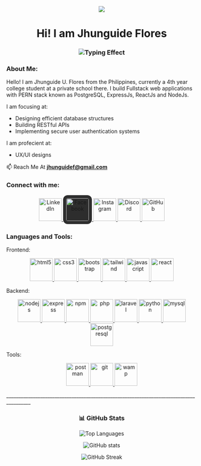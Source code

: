 

<p align="center">
   <img align="center" src="https://capsule-render.vercel.app/api?type=waving&color=gradient&height=200&section=header&text=Welcome%20to%20My%20Profile&fontSize=40&fontColor=fff"/>
</p>


<h1 align="center">
    Hi! I am Jhunguide Flores
</h1>


<h3 align="center">
   
<!-- Typing Animation -->
<img src="https://readme-typing-svg.demolab.com?font=Poppins&size=22&duration=3000&pause=500&color=ffffff&center=true&width=600&lines=Full+Stack+Web+Developer;UI%2FUX+Enthusiast;Future+Oriented" alt="Typing Effect"/>

</h3>


<h3 align="About Me">About Me:</h3>

<p align="center">

Hello! I am Jhunguide U. Flores from the Philippines, currently a 4th year college student at a private school there. I build Fullstack web applications with PERN stack
known as PostgreSQL, ExpressJs, ReactJs and NodeJs. 

I am focusing at:
- Designing efficient database structures  
- Building RESTful APIs  
- Implementing secure user authentication systems  

I am profecient at:
- UX/UI designs

   
📫 Reach Me At **jhunguidef@gmail.com**
   
</p>


<h3 align="start">Connect with me:</h3>

<p align="center">
  <a href="https://www.linkedin.com/in/jhunguide-flores-74782934a/" target="_blank">
    <img src="https://skillicons.dev/icons?i=linkedin" alt="LinkedIn" width="60" height="60"/>
  </a>
  <a href="https://facebook.com/jhvnflores" target="_blank">
    <img src="https://cdn.simpleicons.org/facebook/1877F2" alt="Facebook" width="60" height="60" style="background-color:#2d2d2d; border-radius:12px; padding:8px;"/>
  </a>
  <a href="https://instagram.com/__jhvn" target="_blank">
    <img src="https://skillicons.dev/icons?i=instagram" alt="Instagram" width="60" height="60"/>
  </a>
  <a href="https://discord.com/users/995662999270473748" target="_blank">
    <img src="https://skillicons.dev/icons?i=discord" alt="Discord" width="60" height="60"/>
  </a>
  <a href="https://github.com/yhvn-dev" target="_blank">
    <img src="https://skillicons.dev/icons?i=github" alt="GitHub" width="60" height="60"/>
  </a>
</p>


<h3 align="start">Languages and Tools:</h3>


<p align="start">Frontend: </p>
<p align="center">
  <a href="https://www.w3.org/html/" target="_blank" rel="noreferrer">
    <img src="https://skillicons.dev/icons?i=html" alt="html5" width="60" height="60"/>
  </a>
  <a href="https://www.w3schools.com/css/" target="_blank" rel="noreferrer">
    <img src="https://skillicons.dev/icons?i=css" alt="css3" width="60" height="60"/>
  </a>
  <a href="https://getbootstrap.com" target="_blank" rel="noreferrer">
    <img src="https://skillicons.dev/icons?i=bootstrap" alt="bootstrap" width="60" height="60"/>
  </a>
  <a href="https://tailwindcss.com/" target="_blank" rel="noreferrer">
    <img src="https://skillicons.dev/icons?i=tailwind" alt="tailwind" width="60" height="60"/>
  </a>
  <a href="https://developer.mozilla.org/en-US/docs/Web/JavaScript" target="_blank" rel="noreferrer">
    <img src="https://skillicons.dev/icons?i=js" alt="javascript" width="60" height="60"/>
  </a>
  <a href="https://reactjs.org/" target="_blank" rel="noreferrer">
    <img src="https://skillicons.dev/icons?i=react" alt="react" width="60" height="60"/>
  </a>
   
</p>

<p align="start">Backend: </p>
<p align="center">

  <a href="https://nodejs.org" target="_blank" rel="noreferrer">
    <img src="https://skillicons.dev/icons?i=nodejs" alt="nodejs" width="60" height="60"/>
  </a>
  <a href="https://expressjs.com" target="_blank" rel="noreferrer">
    <img src="https://skillicons.dev/icons?i=express" alt="express" width="60" height="60"/>
  </a>
  <a href="https://www.npmjs.com/" target="_blank" rel="noreferrer">
    <img src="https://skillicons.dev/icons?i=npm" alt="npm" width="60" height="60"/>
  </a>
  <a href="https://www.php.net" target="_blank" rel="noreferrer">
    <img src="https://skillicons.dev/icons?i=php" alt="php" width="60" height="60"/>
  </a>
  <a href="https://laravel.com/" target="_blank" rel="noreferrer">
    <img src="https://skillicons.dev/icons?i=laravel" alt="laravel" width="60" height="60"/>
  </a>
  <a href="https://www.python.org" target="_blank" rel="noreferrer">
    <img src="https://skillicons.dev/icons?i=python" alt="python" width="60" height="60"/>
  </a>
  <a href="https://www.mysql.com/" target="_blank" rel="noreferrer">
    <img src="https://skillicons.dev/icons?i=mysql" alt="mysql" width="60" height="60"/>
  </a>
  <a href="https://www.postgresql.org" target="_blank" rel="noreferrer">
    <img src="https://skillicons.dev/icons?i=postgres" alt="postgresql" width="60" height="60"/>
  </a>
   
</p>

<p align="start">Tools: </p>
<p align="center">
   <a href="https://www.postman.com/" target="_blank" rel="noreferrer">
    <img src="https://skillicons.dev/icons?i=postman" alt="postman" width="60" height="60"/>
  </a>
  <a href="https://git-scm.com/" target="_blank" rel="noreferrer">
    <img src="https://skillicons.dev/icons?i=git" alt="git" width="60" height="60"/>
  </a>
  <a href="https://www.wampserver.com/en/" target="_blank" rel="noreferrer">
    <img src="https://skillicons.dev/icons?i=wasm" alt="wamp" width="60" height="60"/>
  </a>
</p>




<p>________________________________________________________________________________________</p>

<h3 align="center">📊 GitHub Stats</h3>

<p align="center">
  <img src="https://github-readme-stats.vercel.app/api/top-langs?username=yhvn-dev&show_icons=true&locale=en&layout=compact&theme=tokyonight" alt="Top Languages" />
</p>

<p align="center">
  <img src="https://github-readme-stats.vercel.app/api?username=yhvn-dev&show_icons=true&locale=en&theme=tokyonight" alt="GitHub stats" />
</p>

<p align="center">
  <img src="https://github-readme-streak-stats.herokuapp.com/?user=yhvn-dev&theme=tokyonight" alt="GitHub Streak" />
</p>



